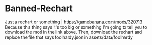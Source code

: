 # Banned-Rechart
Just a rechart or something | https://gamebanana.com/mods/320713
Because this thing says it's too big or something I'm going to tell you to download the mod in the link above.
Then, download the rechart and replace the file that says foolhardy.json in assets/data/foolhardy
